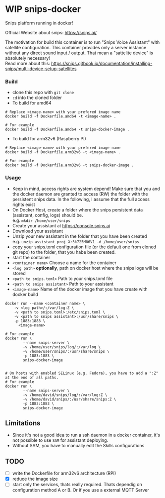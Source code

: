 # WIP snips-docker
Snips platform running in docker! 

Official Website about snips: https://snips.ai/

The motivation for build this container is to run "Snips Voice Assistant" with satellite configuration. This container provides only a server instance without any direct sound input / output.  That mean a "sattelite device" is absolutely necessary! <br>
Read more about this: https://snips.gitbook.io/documentation/installing-snips/multi-device-setup-satellites 


### Build ###

- clone this repo with `git clone`
- `cd` into the cloned folder
- To build for amd64

```
# Replace <image-name> with your prefered image name
docker build -f Dockerfile.amd64 -t <image-name> .

# For example
docker build -f Dockerfile.amd64 -t snips-docker-image .
```

- To build for arm32v6 (Raspberry PI)

```
# Replace <image-name> with your prefered image name
docker build -f Dockerfile.arm32v6 -t <image-name> .

# For example
docker build -f Dockerfile.arm32v6 -t snips-docker-image .
```

### Usage ###
- Keep in mind, access rights are system depend! Make sure that you and the docker daemon are granted to access (RW) the folder with the persistent snips data. In the following, I assume that the full access rights exist
- On Docker Host, create a folder where the snips persistent data (assistant, config, logs) should be. <br>
e.g. `mkdir /home/user/snips`
- Create your assistant at https://console.snips.ai
- Download your assistant
- Unzip your new assistant in the folder that you have been created <br>
e.g. `unzip assistant_proj_Xr3k725M86V1 -d /home/user/snips`
- copy your snips.toml configuration file (or the default one from cloned git repo) to the folder, that you habe been created.
- start the container
 - `<container name>` Choose a name for the container
 - `<log path>` <b>optionally</b>, path on docker host where the snips logs will be stored
 - `<path to snips.toml>` Path to your snips.toml file
 - `<path to snips assistant>` Path to your assistant
 - `<image-name>` Name of the docker image that you have create with docker build

```
docker run --name <container name> \
	-v <log path>/:/var/log:Z \
	-v <path to snips.toml>:/etc/snips.toml \
	-v <path to snips assistant>:/usr/share/snips \
	-p 1883:1883 \
	  <image-name>

# For example
docker run \
		--name snips-server \
		-v /home/user/snips/log/:/var/log \
		-v /home/user/snips/:/usr/share/snips \
		-p 1883:1883 \
		snips-docker-image
		
		
# On hosts with enabled SELinux (e.g. Fedora), you have to add a ":Z" at the end of all paths.
# For example
docker run \
		--name snips-server \
		-v /home/david/snips/log/:/var/log:Z \
		-v /home/david/snips/:/usr/share/snips:Z \
		-p 1883:1883 \
		snips-docker-image		

```


## Limitations ##

- Since it's not a good idea to run a ssh daemon in a docker container, it's not possible to use `SAM` for assistant deploying.
- Without SAM, you have to manually edit the Skills configurations

## TODO ##

- [ ] write the Dockerfile for arm32v6 architecture (RPI)
- [X] reduce the image size
- [ ] start only the services, thats really required. Thats dependig on configuration method A or B. Or if you use a external MQTT Server
